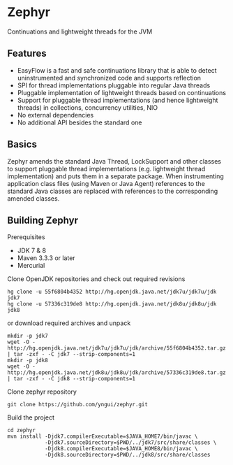 # Zephyr
Continuations and lightweight threads for the JVM

## Features
* EasyFlow is a fast and safe continuations library that is able to detect uninstrumented and synchronized code and supports reflection
* SPI for thread implementations pluggable into regular Java threads
* Pluggable implementation of lightweight threads based on continuations
* Support for pluggable thread implementations (and hence lightweight threads) in collections, concurrency utilities, NIO
* No external dependencies
* No additional API besides the standard one

## Basics

Zephyr amends the standard Java Thread, LockSupport and other classes to support pluggable thread implementations (e.g. lightweight thread implementation) and puts them in a separate package. When instrumenting application class files (using Maven or Java Agent) references to the standard Java classes are replaced with references to the corresponding amended classes.

## Building Zephyr

Prerequisites

* JDK 7 & 8
* Maven 3.3.3 or later
* Mercurial

Clone OpenJDK repositories and check out required revisions

```
hg clone -u 55f6804b4352 http://hg.openjdk.java.net/jdk7u/jdk7u/jdk jdk7
hg clone -u 57336c319de8 http://hg.openjdk.java.net/jdk8u/jdk8u/jdk jdk8
```

or download required archives and unpack

```
mkdir -p jdk7
wget -O - http://hg.openjdk.java.net/jdk7u/jdk7u/jdk/archive/55f6804b4352.tar.gz | tar -zxf - -C jdk7 --strip-components=1
mkdir -p jdk8
wget -O - http://hg.openjdk.java.net/jdk8u/jdk8u/jdk/archive/57336c319de8.tar.gz | tar -zxf - -C jdk8 --strip-components=1
```

Clone zephyr repository

```
git clone https://github.com/yngui/zephyr.git
```

Build the project

```
cd zephyr
mvn install -Djdk7.compilerExecutable=$JAVA_HOME7/bin/javac \
            -Djdk7.sourceDirectory=$PWD/../jdk7/src/share/classes \
            -Djdk8.compilerExecutable=$JAVA_HOME8/bin/javac \
            -Djdk8.sourceDirectory=$PWD/../jdk8/src/share/classes
```

